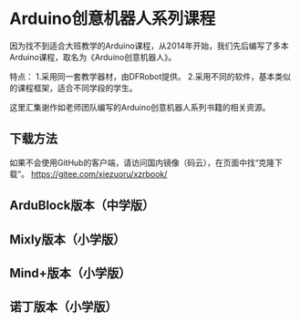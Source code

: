 # Arduino创意机器人系列课程

因为找不到适合大班教学的Arduino课程，从2014年开始，我们先后编写了多本Arduino课程，取名为《Arduino创意机器人》。

特点：
1.采用同一套教学器材，由DFRobot提供。
2.采用不同的软件，基本类似的课程框架，适合不同学段的学生。

这里汇集谢作如老师团队编写的Arduino创意机器人系列书籍的相关资源。

## 下载方法

如果不会使用GitHub的客户端，请访问国内镜像（码云），在页面中找“克隆下载”。
https://gitee.com/xiezuoru/xzrbook/


## ArduBlock版本（中学版）

## Mixly版本（小学版）

## Mind+版本（小学版）

## 诺丁版本（小学版）

